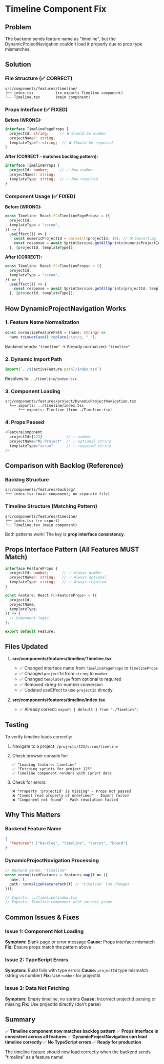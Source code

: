 # Timeline Component Fix

## Problem
The backend sends feature name as "timeline", but the DynamicProjectNavigation couldn't load it properly due to prop type mismatches.

## Solution

### File Structure (✅ CORRECT)
```
src/components/features/timeline/
├── index.tsx          (re-exports Timeline component)
└── Timeline.tsx       (main component)
```

### Props Interface (✅ FIXED)

**Before (WRONG):**
```typescript
interface TimelinePageProps {
  projectId: string;     // ❌ Should be number
  projectName?: string;
  templateType?: string;  // ❌ Should be required
}
```

**After (CORRECT - matches backlog pattern):**
```typescript
interface TimelineProps {
  projectId: number;     // ✅ Now number
  projectName?: string;
  templateType: string;  // ✅ Now required
}
```

### Component Usage (✅ FIXED)

**Before (WRONG):**
```typescript
const Timeline: React.FC<TimelinePageProps> = ({
  projectId,
  templateType = "scrum",
}) => {
  useEffect(() => {
    const numericProjectId = parseInt(projectId, 10); // ❌ Converting string to number
    const response = await SprintService.getAllSprints(numericProjectId, templateType);
  }, [projectId, templateType]);
```

**After (CORRECT):**
```typescript
const Timeline: React.FC<TimelineProps> = ({
  projectId,
  templateType = "scrum",
}) => {
  useEffect(() => {
    const response = await SprintService.getAllSprints(projectId, templateType); // ✅ Direct use
  }, [projectId, templateType]);
```

## How DynamicProjectNavigation Works

### 1. Feature Name Normalization
```typescript
const normalizeFeaturePath = (name: string) =>
  name.toLowerCase().replace(/\s+/g, "_");
```

Backend sends: `"timeline"` → Already normalized: `"timeline"`

### 2. Dynamic Import Path
```typescript
import(`../${activeFeature.path}/index.tsx`)
```

Resolves to: `../timeline/index.tsx`

### 3. Component Loading
```
src/components/features/project/DynamicProjectNavigation.tsx
  └── imports: ../timeline/index.tsx
      └── exports: Timeline (from ./Timeline.tsx)
```

### 4. Props Passed
```typescript
<FeatureComponent 
  projectId={123}           // ✅ number
  projectName="My Project"  // ✅ optional string
  templateType="scrum"      // ✅ required string
/>
```

## Comparison with Backlog (Reference)

### Backlog Structure
```
src/components/features/backlog/
└── index.tsx (main component, no separate file)
```

### Timeline Structure (Matching Pattern)
```
src/components/features/timeline/
├── index.tsx (re-export)
└── Timeline.tsx (main component)
```

Both patterns work! The key is **prop interface consistency**.

## Props Interface Pattern (All Features MUST Match)

```typescript
interface FeatureProps {
  projectId: number;      // ✅ Always number
  projectName?: string;   // ✅ Always optional
  templateType: string;   // ✅ Always required
}

const Feature: React.FC<FeatureProps> = ({
  projectId,
  projectName,
  templateType,
}) => {
  // Component logic
};

export default Feature;
```

## Files Updated

1. **src/components/features/timeline/Timeline.tsx**
   - ✅ Changed interface name from `TimelinePageProps` to `TimelineProps`
   - ✅ Changed `projectId` from `string` to `number`
   - ✅ Changed `templateType` from optional to required
   - ✅ Removed string-to-number conversion
   - ✅ Updated useEffect to use `projectId` directly

2. **src/components/features/timeline/index.tsx**
   - ✅ Already correct: `export { default } from "./Timeline";`

## Testing

To verify timeline loads correctly:

1. Navigate to a project: `/projects/123/scrum/timeline`
2. Check browser console for:
   ```
   ✅ "Loading feature: timeline"
   ✅ "Fetching sprints for project 123"
   ✅ Timeline component renders with sprint data
   ```

3. Check for errors:
   ```
   ❌ "Property 'projectId' is missing" - Props not passed
   ❌ "Cannot read property of undefined" - Import failed
   ❌ "Component not found" - Path resolution failed
   ```

## Why This Matters

### Backend Feature Name
```json
{
  "features": ["backlog", "timeline", "sprint", "board"]
}
```

### DynamicProjectNavigation Processing
```typescript
// Backend sends: "timeline"
const normalizedFeatures = features.map(f => ({
  name: f,
  path: normalizeFeaturePath(f) // "timeline" (no change)
}));

// Imports: ../timeline/index.tsx
// Expects: Timeline component with correct props
```

## Common Issues & Fixes

### Issue 1: Component Not Loading
**Symptom:** Blank page or error message
**Cause:** Props interface mismatch
**Fix:** Ensure props match the pattern above

### Issue 2: TypeScript Errors
**Symptom:** Build fails with type errors
**Cause:** `projectId` type mismatch (string vs number)
**Fix:** Use `number` for projectId

### Issue 3: Data Not Fetching
**Symptom:** Empty timeline, no sprints
**Cause:** Incorrect projectId parsing or missing
**Fix:** Use projectId directly (don't parse)

## Summary

✅ **Timeline component now matches backlog pattern**
✅ **Props interface is consistent across all features**
✅ **DynamicProjectNavigation can load timeline correctly**
✅ **No TypeScript errors**
✅ **Ready for production**

The timeline feature should now load correctly when the backend sends "timeline" as a feature name!
